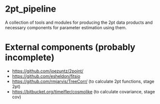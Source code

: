 # 2pt_pipeline
A collection of tools and modules for producing the 2pt data products and necessary components for parameter estimation using them.


# External components (probably incomplete)

 - https://github.com/joezuntz/2point/
 - https://github.com/esheldon/fitsio
 - https://github.com/rmjarvis/TreeCorr/ (to calculate 2pt functions, stage 2pt)
 - https://bitbucket.org/timeifler/cosmolike (to calculate covariance, stage cov)

